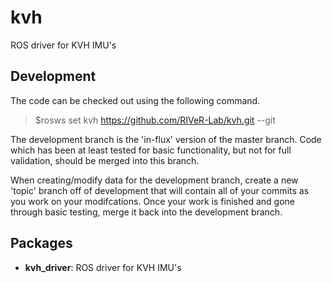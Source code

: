 kvh
========

ROS driver for KVH IMU's

Development
-----------
The code can be checked out using the following command.
>$rosws set kvh https://github.com/RIVeR-Lab/kvh.git --git

The development branch is the 'in-flux' version of the master branch. Code which has been at least tested for basic functionality, but not for full validation, should be merged into this branch.

When creating/modify data for the development branch, create a new 'topic' branch off of development that will contain all of your commits as you work on your modifcations. Once your work is finished and gone through basic testing, merge it back into the development branch.


Packages
--------
- **kvh_driver**: ROS driver for KVH IMU's
